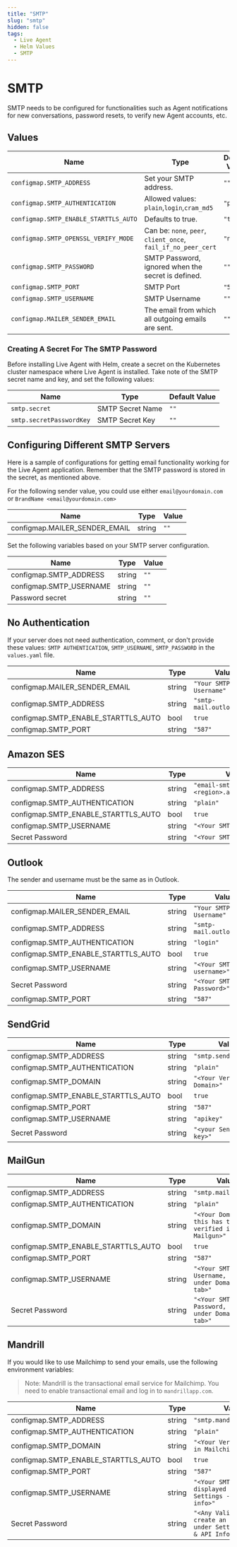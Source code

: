 ```yaml
---
title: "SMTP" 
slug: "smtp" 
hidden: false 
tags:
  - Live Agent
  - Helm Values
  - SMTP
---
```


# SMTP

SMTP needs to be configured for functionalities such as Agent notifications for new conversations, password resets, to verify new Agent accounts, etc.

## Values

| Name                                  | Type                                                          | Default Value |
|---------------------------------------|---------------------------------------------------------------|---------------|
| `configmap.SMTP_ADDRESS`              | Set your SMTP address.                                        | `""`          |
| `configmap.SMTP_AUTHENTICATION`       | Allowed values: `plain`,`login`,`cram_md5`                    | `"plain"`     |
| `configmap.SMTP_ENABLE_STARTTLS_AUTO` | Defaults to true.                                             | `"true"`      |
| `configmap.SMTP_OPENSSL_VERIFY_MODE`  | Can be: `none`, `peer`, `client_once`, `fail_if_no_peer_cert` | `"none"`      |
| `configmap.SMTP_PASSWORD`             | SMTP Password, ignored when the secret is defined.            | `""`          |
| `configmap.SMTP_PORT`                 | SMTP Port                                                     | `"587"`       |
| `configmap.SMTP_USERNAME`             | SMTP Username                                                 | `""`          |
| `configmap.MAILER_SENDER_EMAIL`       | The email from which all outgoing emails are sent.            | `""`          |

### Creating A Secret For The SMTP Password

Before installing Live Agent with Helm, create a secret on the Kubernetes cluster namespace where Live Agent is installed. Take note of the SMTP secret name and key, and set the following values:

| Name                     | Type             | Default Value |
|--------------------------|------------------|---------------|
| `smtp.secret`            | SMTP Secret Name | `""`          |
| `smtp.secretPasswordKey` | SMTP Secret Key  | `""`          |

## Configuring Different SMTP Servers

Here is a sample of configurations for getting email functionality working for the Live Agent application.  Remember that the SMTP password is stored in the secret, as mentioned above.

For the following sender value, you could use either `email@yourdomain.com` or `BrandName <email@yourdomain.com>`

| Name                          | Type   | Value |
|-------------------------------|--------|-------|
| configmap.MAILER_SENDER_EMAIL | string | `""`  |

Set the following variables based on your SMTP server configuration.

| Name                    | Type   | Value |
|-------------------------|--------|-------|
| configmap.SMTP_ADDRESS  | string | `""`  |
| configmap.SMTP_USERNAME | string | `""`  |
| Password secret         | string | `""`  |

## No Authentication

If your server does not need authentication, comment, or don't provide these values: `SMTP AUTHENTICATION`, `SMTP_USERNAME`, `SMTP_PASSWORD` in the `values.yaml` file.

| Name                                | Type    | Value                     |
|-------------------------------------|---------|---------------------------|
| configmap.MAILER_SENDER_EMAIL       | string  | `"Your SMTP Username"`    |
| configmap.SMTP_ADDRESS              | string  | `"smtp-mail.outlook.com"` |
| configmap.SMTP_ENABLE_STARTTLS_AUTO | bool    | `true`                    |
| configmap.SMTP_PORT                 | string  | `"587"`                   |

## Amazon SES

| Name                                | Type   | Value                                 | 
|-------------------------------------|--------|---------------------------------------|
| configmap.SMTP_ADDRESS              | string | `"email-smtp.<region>.amazonaws.com"` |
| configmap.SMTP_AUTHENTICATION       | string | `"plain"`                             |
| configmap.SMTP_ENABLE_STARTTLS_AUTO | bool   | `true`                                |
| configmap.SMTP_USERNAME             | string | `"<Your SMTP Username>"`              |
| Secret Password                     | string | `"<Your SMTP Password>"`              |


## Outlook

The sender and username must be the same as in Outlook.

| Name                                | Type   | Value                     |
|-------------------------------------|--------|---------------------------|
| configmap.MAILER_SENDER_EMAIL       | string | `"Your SMTP Username"`    |
| configmap.SMTP_ADDRESS              | string | `"smtp-mail.outlook.com"` |
| configmap.SMTP_AUTHENTICATION       | string | `"login"`                 |
| configmap.SMTP_ENABLE_STARTTLS_AUTO | bool   | `true`                    |
| configmap.SMTP_USERNAME             | string | `"<Your SMTP username>"`  |
| Secret Password                     | string | `"<Your SMTP Password>"`  |
| configmap.SMTP_PORT                 | string | `"587"`                   |


## SendGrid

| Name                                | Type   | Value                       |
|-------------------------------------|--------|-----------------------------|
| configmap.SMTP_ADDRESS              | string | `"smtp.sendgrid.net"`       |
| configmap.SMTP_AUTHENTICATION       | string | `"plain"`                   |
| configmap.SMTP_DOMAIN               | string | `"<Your Verified Domain>"`  |
| configmap.SMTP_ENABLE_STARTTLS_AUTO | bool   | `true`                      |
| configmap.SMTP_PORT                 | string | `"587"`                     |
| configmap.SMTP_USERNAME             | string | `"apikey"`                  |
| Secret Password                     | string | `"<your Sendgrid API key>"` |


## MailGun

| Name                                | Type    | Value                                                 |
|-------------------------------------|---------|-------------------------------------------------------|
| configmap.SMTP_ADDRESS              | string  | `"smtp.mailgun.org"`                                  |
| configmap.SMTP_AUTHENTICATION       | string  | `"plain"`                                             |
| configmap.SMTP_DOMAIN               | string  | `"<Your Domain, this has to be verified in Mailgun>"` |
| configmap.SMTP_ENABLE_STARTTLS_AUTO | bool    | `true`                                                |
| configmap.SMTP_PORT                 | string  | `"587"`                                               |
| configmap.SMTP_USERNAME             | string  | `"<Your SMTP Username, view under Domains tab>"`      |
| Secret Password                     | string  | `"<Your SMTP Password, view under Domains tab>"`      |


## Mandrill
If you would like to use Mailchimp to send your emails, use the following environment variables:

>Note: Mandrill is the transactional email service for Mailchimp. You need to enable transactional email and log in to `mandrillapp.com`.

| Name                                | Type   | Value                                                                        |
|-------------------------------------|--------|------------------------------------------------------------------------------|
| configmap.SMTP_ADDRESS              | string | `"smtp.mandrillapp.com"`                                                     |
| configmap.SMTP_AUTHENTICATION       | string | `"plain"`                                                                    |
| configmap.SMTP_DOMAIN               | string | `"<Your Verified Domain in Mailchimp>"`                                      |
| configmap.SMTP_ENABLE_STARTTLS_AUTO | bool   | `true`                                                                       |
| configmap.SMTP_PORT                 | string | `"587"`                                                                      |
| configmap.SMTP_USERNAME             | string | `"<Your SMTP Username, displayed under Settings -> SMTP & API info>"`        |
| Secret Password                     | string | `"<Any Valid API key, create an API key under Settings -> SMTP & API Info>"` |

